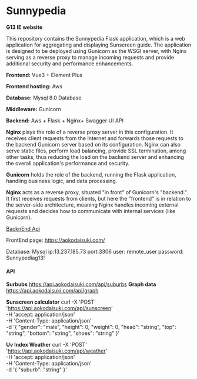 # Sunnypedia
**G13 IE website**

This repository contains the Sunnypedia Flask application, which is a web application for aggregating and displaying Sunscreen guide. The application is designed to be deployed using Gunicorn as the WSGI server, with Nginx serving as a reverse proxy to manage incoming requests and provide additional security and performance enhancements.


**Frontend:** Vue3 + Element Plus

**Frontend hosting:** Aws

**Database:** Mysql 8.0 Database 

**Middleware:** Gunicorn

**Backend:** Aws + Flask  + Nginx+ Swagger UI API


**Nginx** plays the role of a reverse proxy server in this configuration. It receives client requests from the Internet and forwards those requests to the backend Gunicorn server based on its configuration. Nginx can also serve static files, perform load balancing, provide SSL termination, among other tasks, thus reducing the load on the backend server and enhancing the overall application's performance and security.


**Gunicorn** holds the role of the backend, running the Flask application, handling business logic, and data processing.

**Nginx** acts as a reverse proxy, situated "in front" of Gunicorn's "backend." It first receives requests from clients, but here the "frontend" is in relation to the server-side architecture, meaning Nginx handles incoming external requests and decides how to communicate with internal services (like Gunicorn).

[BacknEnd Api](http://13.237.185.73:8000/)

FrontEnd page: https://aokodaisuki.com/

Database: Mysql
ip:13.237.185.73
port:3306
user: remote_user
password: Sunnypediag13!


#### API
**Surbubs**
https://api.aokodaisuki.com/api/suburbs
**Graph data**
https://api.aokodaisuki.com/api/graph

**Sunscreen calculator**
curl -X 'POST' \
  'https://api.aokodaisuki.com/api/sunscreen' \
  -H 'accept: application/json' \
  -H 'Content-Type: application/json' \
  -d '{
  "gender": "male",
  "height": 0,
  "weight": 0,
  "head": "string",
  "top": "string",
  "bottom": "string",
  "shoes": "string"
}'

**Uv Index Weather**
curl -X 'POST' \
  'https://api.aokodaisuki.com/api/weather' \
  -H 'accept: application/json' \
  -H 'Content-Type: application/json' \
  -d '{
  "suburb": "string"
}'




